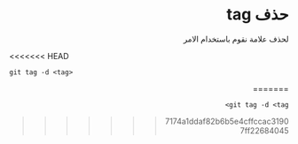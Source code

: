 <div dir="rtl">

# حذف tag
لحذف علامة نقوم باستخدام الامر

<div dir="ltr">
<<<<<<< HEAD

    git tag -d <tag>

</div>
=======

    git tag -d <tag>
>>>>>>> 7174a1ddaf82b6b5e4cffccac31907ff22684045

</div>
 </div>
